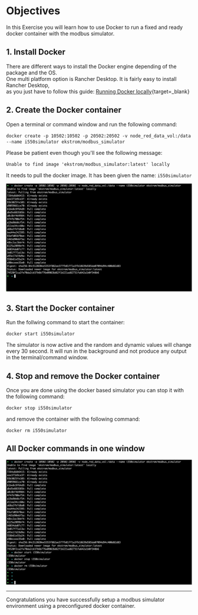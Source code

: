 # Objectives
In this Exercise you will learn how to use Docker to run a fixed and ready docker container with the modbus simulator.

## 1. Install Docker

There are different ways to install the Docker engine depending of the package and the OS.</br>
One multi platform option is Rancher Desktop. It is fairly easy to install Rancher Desktop,</br>
as you just have to follow this guide: [Running Docker locally](https://docs.rancherdesktop.io/getting-started/installation/){target=_blank}</br>


## 2. Create the Docker container
Open a terminal or command window and run the following command:

    docker create -p 10502:10502 -p 20502:20502 -v node_red_data_vol:/data --name i550simulator ekstrom/modbus_simulator

Please be patient even though you'll see the following message:

    Unable to find image 'ekstrom/modbus_simulator:latest' locally

It needs to pull the docker image. It has been given the name: `i550simulator`

![Create container](img/docker_01.png)

## 3. Start the Docker container

Run the follwing command to start the container:

    docker start i550simulator

The simulator is now active and the random and dynamic values will change every 30 second.
It will run in the background and not produce any output in the terminal/command window.

## 4. Stop and remove the Docker container

Once you are done using the docker based simulator you can stop it with the following command:

    docker stop i550simulator

and remove the container with the following command:

    docker rm i550simulator

## All Docker commands in one window

![All commands](img/docker_02.png)

---
Congratulations you have successfully setup a modbus simulator environment using a preconfigured docker container.</br>
